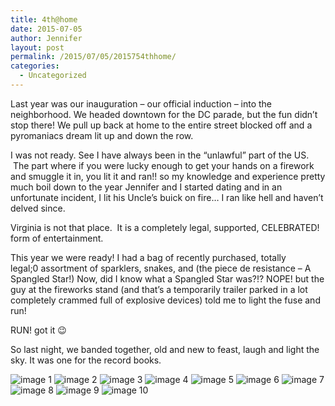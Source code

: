 ```yaml
---
title: 4th@home
date: 2015-07-05
author: Jennifer
layout: post
permalink: /2015/07/05/2015754thhome/
categories:
  - Uncategorized
---
```

Last year was our inauguration &#8211;&nbsp;our official induction &#8211; into the neighborhood. We headed downtown for the&nbsp;DC parade,&nbsp;but the fun didn&#8217;t stop there! We&nbsp;pull&nbsp;up back at home to the entire street blocked off and a pyromaniacs dream lit up and down the row.

I was&nbsp;not ready.&nbsp;See I&nbsp;have always been in the &#8220;unlawful&#8221; part of the US. &nbsp;The part where&nbsp;if you were lucky enough to get your hands on a firework and smuggle it in, you lit it and ran!! so my knowledge and experience pretty much boil down to the year Jennifer and I started dating and in an unfortunate incident, I&nbsp;lit his Uncle&#8217;s buick on fire&#8230; I ran like hell and haven&#8217;t delved since. &nbsp;

Virginia is not that place. &nbsp;It is a completely legal, supported, CELEBRATED! form of entertainment.

This year we were ready! I had a bag of recently purchased, totally legal;0&nbsp;assortment of sparklers, snakes, and (the piece de resistance &#8211;&nbsp;A Spangled Star!) Now, did I&nbsp;know what a Spangled Star was?!? NOPE! but the guy at the fireworks&nbsp;stand (and that&#8217;s a temporarily&nbsp;trailer&nbsp;parked in a&nbsp;lot completely crammed full of&nbsp;explosive devices) told me to light the fuse and run!

RUN! got it 😉

So last night, we banded together, old and new to feast, laugh and light the sky.&nbsp;It was one for the record books.&nbsp;

![image 1](/teamelam/assets/images/2015-07-05-2015754thhome/2015-07-04+19.36.41.jpg)
![image 2](/teamelam/assets/images/2015-07-05-2015754thhome/2015-07-04+19.36.54.jpg)
![image 3](/teamelam/assets/images/2015-07-05-2015754thhome/2015-07-04+19.52.50+HDR.jpg)
![image 4](/teamelam/assets/images/2015-07-05-2015754thhome/2015-07-04+19.55.23.jpg)
![image 5](/teamelam/assets/images/2015-07-05-2015754thhome/2015-07-04+19.56.44+HDR.jpg)
![image 6](/teamelam/assets/images/2015-07-05-2015754thhome/2015-07-04+19.56.56.jpg)
![image 7](/teamelam/assets/images/2015-07-05-2015754thhome/2015-07-04+19.57.57.jpg)
![image 8](/teamelam/assets/images/2015-07-05-2015754thhome/2015-07-04+21.05.45.jpg)
![image 9](/teamelam/assets/images/2015-07-05-2015754thhome/2015-07-04+21.07.56.jpg)
![image 10](/teamelam/assets/images/2015-07-05-2015754thhome/2015-07-04+21.08.54.jpg)
